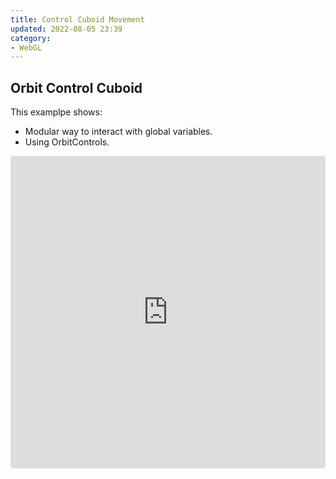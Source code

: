 ```yaml
---
title: Control Cuboid Movement
updated: 2022-08-05 23:39
category: 
- WebGL
---
```



## Orbit Control Cuboid

This examplpe shows:

- Modular way to interact with global variables.
- Using OrbitControls.

<iframe src="https://codesandbox.io/embed/orbit-control-cube-hq2zhc?fontsize=14&hidenavigation=1&theme=dark"
     style="width:100%; height:500px; border:0; border-radius: 4px; overflow:hidden;"
     title="orbit-control-cube"
     allow="accelerometer; ambient-light-sensor; camera; encrypted-media; geolocation; gyroscope; hid; microphone; midi; payment; usb; vr; xr-spatial-tracking"
     sandbox="allow-forms allow-modals allow-popups allow-presentation allow-same-origin allow-scripts"
   ></iframe>